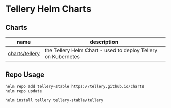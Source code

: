 # Tellery Helm Charts

## Charts

| name | description |
| --- | --- |
| [charts/tellery](https://github.com/tellery/charts/tree/main/charts/tellery) | the Tellery Helm Chart - used to deploy Tellery on Kubernetes

## Repo Usage

```sh
helm repo add tellery-stable https://tellery.github.io/charts
helm repo update

helm install tellery tellery-stable/tellery
```
